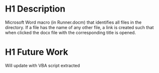 # H1 Description

Microsoft Word macro (in Runner.docm) that identifies all files in the directory. If a file has the name of any other file,
a link is created such that when clicked the docx file with the corresponding title is opened.

# H1 Future Work
Will update with VBA script extracted
